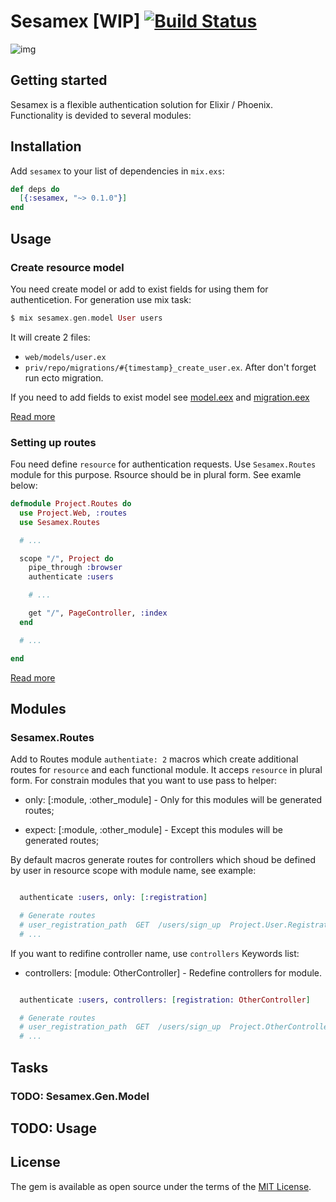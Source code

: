 # Sesamex [WIP] [![Build Status](https://travis-ci.org/khusnetdinov/sesamex.svg?branch=master)](https://travis-ci.org/khusnetdinov/sesamex)

![img](http://res.cloudinary.com/dtoqqxqjv/image/upload/v1477049798/147705061811651_leoa8a.jpg)

## Getting started

Sesamex is a flexible authentication solution for Elixir / Phoenix. Functionality is devided to several modules:

## Installation

Add `sesamex` to your list of dependencies in `mix.exs`:

```elixir
def deps do
  [{:sesamex, "~> 0.1.0"}]
end
```

## Usage

### Create resource model

You need create model or add to exist fields for using them for authenticetion. For generation use mix task:

```elixir
$ mix sesamex.gen.model User users
```

It will create 2 files:
  - `web/models/user.ex`
  - `priv/repo/migrations/#{timestamp}_create_user.ex`.
After don't forget run ecto migration.

If you need to add fields to exist model see [model.eex](https://github.com/khusnetdinov/sesamex/blob/resource_model/priv/templates/sesamex.gen/model.eex) and
[migration.eex](https://github.com/khusnetdinov/sesamex/blob/master/priv/templates/sesamex.gen/migration.eex)

[Read more]()

### Setting up routes

Fou need define `resource` for authentication requests. Use `Sesamex.Routes` module for this purpose. Rsource should be in plural form. See examle below:

```elixir
defmodule Project.Routes do
  use Project.Web, :routes
  use Sesamex.Routes

  # ...

  scope "/", Project do
    pipe_through :browser
    authenticate :users

    # ...

    get "/", PageController, :index
  end

  # ...

end
```

[Read more]()

## Modules

### Sesamex.Routes

Add to Routes module `authentiate: 2` macros which create additional routes for `resource` and each functional module.
It acceps `resource` in plural form.
For constrain modules that you want to use pass to helper:

  * only: [:module, :other_module] - Only for this modules will be generated routes;

  * expect: [:module, :other_module] - Except this modules will be generated routes;

By default macros generate routes for controllers which shoud be defined
by user in resource scope with module name, see example:

```elixir

  authenticate :users, only: [:registration]

  # Generate routes
  # user_registration_path  GET  /users/sign_up  Project.User.RegistrationController :new
  # ...

```

If you want to redifine controller name, use `controllers` Keywords list:

 * controllers: [module: OtherController] - Redefine controllers for module.

```elixir

  authenticate :users, controllers: [registration: OtherController]

  # Generate routes
  # user_registration_path  GET  /users/sign_up  Project.OtherController :new
  # ...

```

## Tasks

### TODO: Sesamex.Gen.Model

## TODO: Usage

## License

The gem is available as open source under the terms of the [MIT
License](http://opensource.org/licenses/MIT).
